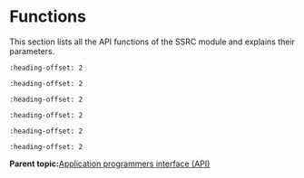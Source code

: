 # Functions

This section lists all the API functions of the SSRC module and explains their parameters.


```{include} ../topics/ssrc_getnrsamples.md
:heading-offset: 2
```

```{include} ../topics/ssrc_getscratchsize.md
:heading-offset: 2
```

```{include} ../topics/ssrc_init.md
:heading-offset: 2
```

```{include} ../topics/ssrc_setgains.md
:heading-offset: 2
```

```{include} ../topics/ssrc_process.md
:heading-offset: 2
```

```{include} ../topics/ssrc_process_d32.md
:heading-offset: 2
```

**Parent topic:**[Application programmers interface \(API\)](../topics/application_programmers_interface_api.md)

